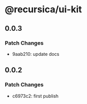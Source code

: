 # @recursica/ui-kit

## 0.0.3

### Patch Changes

- 9aab210: update docs

## 0.0.2

### Patch Changes

- c6973c2: first publish
